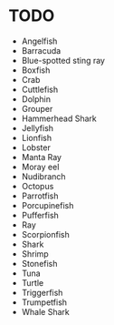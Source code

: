 # TODO

* Angelfish
* Barracuda
* Blue-spotted sting ray
* Boxfish
* Crab
* Cuttlefish
* Dolphin
* Grouper
* Hammerhead Shark
* Jellyfish
* Lionfish
* Lobster
* Manta Ray
* Moray eel
* Nudibranch
* Octopus
* Parrotfish
* Porcupinefish
* Pufferfish
* Ray
* Scorpionfish
* Shark
* Shrimp
* Stonefish
* Tuna
* Turtle
* Triggerfish
* Trumpetfish
* Whale Shark